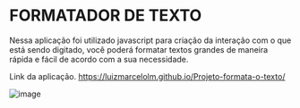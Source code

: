 # FORMATADOR DE TEXTO

Nessa aplicação foi utilizado javascript para criação da interação com o que está sendo digitado, você poderá formatar textos grandes de maneira rápida e fácil de acordo com a sua necessidade.

Link da aplicação.
https://luizmarcelolm.github.io/Projeto-formata-o-texto/

![image](https://user-images.githubusercontent.com/109484017/190879930-6bdafb60-d2e7-4d02-bb49-77ed5b4f5155.png)

